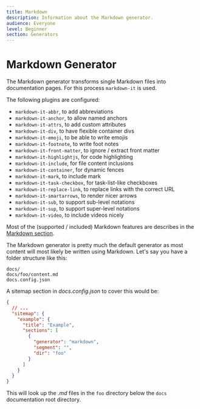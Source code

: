 ```yaml
---
title: Markdown
description: Information about the Markdown generator.
audience: Everyone
level: Beginner
section: Generators
---
```


# Markdown Generator

The Markdown generator transforms single Markdown files into documentation pages. For this process `markdown-it` is used.

The following plugins are configured:

- `markdown-it-abbr`, to add abbreviations
- `markdown-it-anchor`, to allow named anchors
- `markdown-it-attrs`, to add custom attributes
- `markdown-it-div`, to have flexible container divs
- `markdown-it-emoji`, to be able to write emojis
- `markdown-it-footnote`, to write foot notes
- `markdown-it-front-matter`, to ignore / extract front matter
- `markdown-it-highlightjs`, for code highlighting
- `markdown-it-include`, for file content inclusions
- `markdown-it-container`, for dynamic fences
- `markdown-it-mark`, to include mark
- `markdown-it-task-checkbox`, for task-list-like checkboxes
- `markdown-it-replace-link`, to replace links with the correct URL
- `markdown-it-smartarrows`, to render nicer arrows
- `markdown-it-sub`, to support sub-level notations
- `markdown-it-sup`, to support super-level notations
- `markdown-it-video`, to include videos nicely

Most of the (supported / included) Markdown features are describes in the [Markdown section](../basics/03-markdown.md).

The Markdown generator is pretty much the default generator as most content will most likely be written using Markdown. Let's say you have a folder structure like this:

```plain
docs/
docs/foo/content.md
docs.config.json
```

A sitemap section in *docs.config.json* to cover this would be:

```json
{
  // ...
  "sitemap": {
    "example": {
      "title": "Example",
      "sections": [
        {
          "generator": "markdown",
          "segment": "",
          "dir": "foo"
        }
      ]
    }
  }
}
```

This will look up the *.md* files in the `foo` directory below the `docs` documentation root directory.
